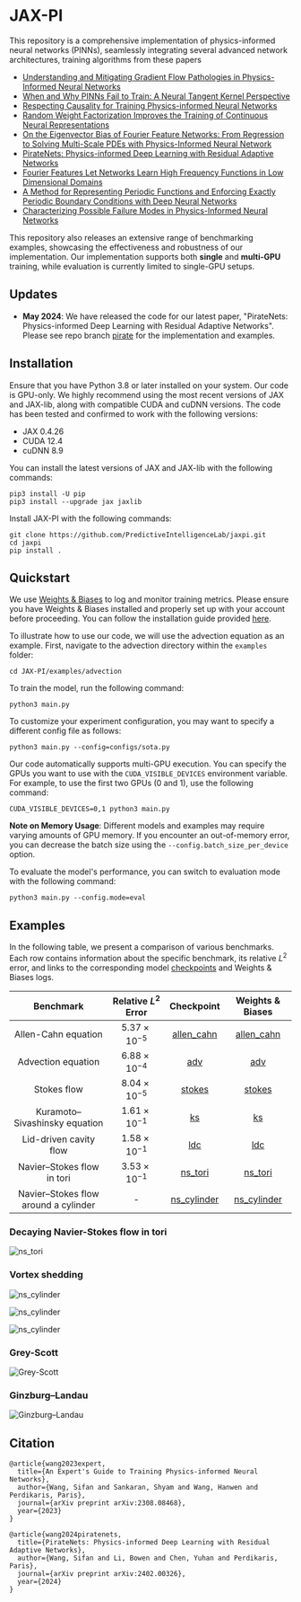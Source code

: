 # JAX-PI

This repository is a comprehensive implementation of physics-informed neural networks (PINNs), seamlessly integrating several advanced network architectures, training algorithms from these papers 

- [Understanding and Mitigating Gradient Flow Pathologies in Physics-Informed Neural Networks](https://epubs.siam.org/doi/10.1137/20M1318043)
- [When and Why PINNs Fail to Train: A Neural Tangent Kernel Perspective](https://www.sciencedirect.com/science/article/pii/S002199912100663X?casa_token=YlzVQK6hGy8AAAAA:bKwMNg70UoeEuisR1cd1KZnR20xspdvYp1dM4jLkl_wfVDX7O1j2IOlGZsYnC4esu7YcMaO_WOIC)
- [Respecting Causality for Training Physics-informed Neural Networks](https://www.sciencedirect.com/science/article/pii/S0045782524000690)
- [Random Weight Factorization Improves the Training of Continuous Neural Representations](https://arxiv.org/abs/2210.01274)
- [On the Eigenvector Bias of Fourier Feature Networks: From Regression to Solving Multi-Scale PDEs with Physics-Informed Neural Network](https://www.sciencedirect.com/science/article/abs/pii/S0045782521002759)
- [PirateNets: Physics-informed Deep Learning with Residual Adaptive Networks](https://arxiv.org/abs/2402.00326)
- [Fourier Features Let Networks Learn High Frequency Functions in Low Dimensional Domains](https://arxiv.org/abs/2006.10739)
- [A Method for Representing Periodic Functions and Enforcing Exactly Periodic Boundary Conditions with Deep Neural Networks](https://www.sciencedirect.com/science/article/abs/pii/S0021999121001376)
- [Characterizing Possible Failure Modes in Physics-Informed Neural Networks](https://arxiv.org/abs/2109.01050)


This  repository also releases an extensive range of benchmarking examples, showcasing the effectiveness and robustness of our implementation.
Our implementation supports both **single** and **multi-GPU** training, while evaluation is currently limited to
single-GPU setups.


## Updates

- **May 2024**: We have released the code for our latest paper, "PirateNets: Physics-informed Deep Learning with Residual Adaptive Networks". 
Please see repo branch [pirate](https://github.com/PredictiveIntelligenceLab/jaxpi/tree/pirate) for the implementation and examples.




## Installation

Ensure that you have Python 3.8 or later installed on your system.
Our code is GPU-only.
We highly recommend using the most recent versions of JAX and JAX-lib, along with compatible CUDA and cuDNN versions.
The code has been tested and confirmed to work with the following versions:

- JAX 0.4.26
- CUDA 12.4
- cuDNN 8.9

You can install the latest versions of JAX and JAX-lib with the following commands:
```
pip3 install -U pip
pip3 install --upgrade jax jaxlib
```

Install JAX-PI with the following commands:

``` 
git clone https://github.com/PredictiveIntelligenceLab/jaxpi.git
cd jaxpi
pip install .
```

## Quickstart

We use [Weights & Biases](https://wandb.ai/site) to log and monitor training metrics. 
Please ensure you have Weights & Biases installed and properly set up with your account before proceeding. 
You can follow the installation guide provided [here](https://docs.wandb.ai/quickstart).

To illustrate how to use our code, we will use the advection equation as an example. 
First, navigate to the advection directory within the `examples` folder:

``` 
cd JAX-PI/examples/advection
``` 
To train the model, run the following command:
```
python3 main.py 
```

To customize your experiment configuration, you may want to specify a different config file as follows:

```
python3 main.py --config=configs/sota.py 
```


Our code automatically supports multi-GPU execution. 
You can specify the GPUs you want to use with the `CUDA_VISIBLE_DEVICES` environment variable. For example, to use the first two GPUs (0 and 1), use the following command:

```
CUDA_VISIBLE_DEVICES=0,1 python3 main.py
```

**Note on Memory Usage**: Different models and examples may require varying amounts of GPU memory. 
If you encounter an out-of-memory error, you can decrease the batch size using the `--config.batch_size_per_device` option.

To evaluate the model's performance, you can switch to evaluation mode with the following command:

```
python3 main.py --config.mode=eval
```


## Examples

In the following table, we present a comparison of various benchmarks. Each row contains information about the specific benchmark, 
its relative $L^2$ error, and links to the corresponding model [checkpoints](https://drive.google.com/drive/folders/1tc-fASoUmwJTZ4omwsbz1uhdgEGS4z09?usp=drive_link) and Weights & Biases logs. 


| **Benchmark**                          | **Relative $L^2$ Error** |                                                                                     **Checkpoint**                                                                                      | **Weights & Biases** |
|:--------------------------------------:|:------------------------:|:---------------------------------------------------------------------------------------------------------------------------------------------------------------------------------------:|:--------------------:|
| Allen-Cahn equation                    |  $5.37 \times 10^{-5}$   |                                          [allen_cahn](https://drive.google.com/drive/folders/1MJihlw87l9YiVVLA8JBtCubf8PB6hPZY?usp=drive_link)                                          |  [allen_cahn](https://wandb.ai/jaxpi/allen_cahn?workspace=user-sifanw)  |
| Advection equation                     |  $6.88 \times 10^{-4}$   |                                             [adv](https://drive.google.com/drive/folders/19BEmUYsHWvsj7wgjnpzCxk9NRX70806C?usp=drive_link)                                              |     [adv](https://wandb.ai/jaxpi/adv?workspace=user-sifanw)      |
| Stokes flow                            |  $8.04 \times 10^{-5}$   |                                            [stokes](https://drive.google.com/drive/folders/11T5ht2LGmIZigIKiLvpyUMbSxlrxb1sF?usp=drive_link)                                            |    [stokes](https://wandb.ai/jaxpi/stokes?workspace=user-sifanw)    |
| Kuramoto–Sivashinsky equation          |  $1.61 \times 10^{-1}$   |                                              [ks](https://drive.google.com/drive/folders/1haoDhCUfCq69ptsA2qgiX8yGhwGLbLaT?usp=drive_link)                                              |      [ks](https://wandb.ai/jaxpi/ks?workspace=user-sifanw)      |
| Lid-driven cavity flow                 |  $1.58 \times 10^{-1}$   |                                             [ldc](https://drive.google.com/drive/folders/14bUqullVYHhb68kdwK_lkhzjtvF74nQl?usp=drive_link)                                              |     [ldc](https://wandb.ai/jaxpi/ldc?workspace=user-sifanw)      |
| Navier–Stokes flow in tori             |  $3.53 \times 10^{-1}$   |                                           [ns_tori](https://drive.google.com/drive/folders/1n2k2613BWWLcug3CI4i3ZQnBvgrHS1Ph?usp=drive_link)                                            |     [ns_tori](https://wandb.ai/jaxpi/ns_tori?workspace=user-sifanw)     |
| Navier–Stokes flow around a cylinder   |            -             |                                         [ns_cylinder](https://drive.google.com/drive/folders/1wy_SJUMPOMFM19P9ChGu_cRlk99VRdZ1?usp=drive_link)                                          |     [ns_cylinder](https://wandb.ai/jaxpi/ns_unsteady_cylinder?workspace=user-sifanw)     |


### Decaying Navier-Stokes flow in tori

![ns_tori](examples/ns_tori/figures/ns_animation.gif)

### Vortex shedding
![ns_cylinder](examples/ns_unsteady_cylinder/figures/ns_cylinder_u.gif)

![ns_cylinder](examples/ns_unsteady_cylinder/figures/ns_cylinder_v.gif)

![ns_cylinder](examples/ns_unsteady_cylinder/figures/ns_cylinder_w.gif)

### Grey-Scott

![Grey-Scott](examples/grey_scott/figures/gs_animation.gif)

### Ginzburg–Landau

![Ginzburg–Landau](examples/ginzburg_landau/figures/gl_animation.gif)


## Citation

    @article{wang2023expert,
      title={An Expert's Guide to Training Physics-informed Neural Networks},
      author={Wang, Sifan and Sankaran, Shyam and Wang, Hanwen and Perdikaris, Paris},
      journal={arXiv preprint arXiv:2308.08468},
      year={2023}
    }

    @article{wang2024piratenets,
      title={PirateNets: Physics-informed Deep Learning with Residual Adaptive Networks},
      author={Wang, Sifan and Li, Bowen and Chen, Yuhan and Perdikaris, Paris},
      journal={arXiv preprint arXiv:2402.00326},
      year={2024}
    }




